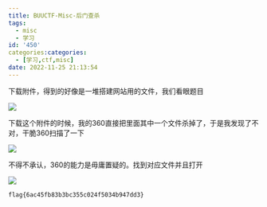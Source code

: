 ```yaml
---
title: BUUCTF-Misc-后门查杀
tags:
  - misc
  - 学习
id: '450'
categories:categories:
  - [学习,ctf,misc]
date: 2022-11-25 21:13:54
---
```


下载附件，得到的好像是一堆搭建网站用的文件，我们看眼题目

![](https://pic.niaoluo.top/%E7%BD%91%E7%AB%99%E8%B0%83%E7%94%A8/misc%E9%9C%80%E8%A6%81/%E5%B1%8F%E5%B9%95%E6%88%AA%E5%9B%BE%202022-11-25%20210608.jpg)

下载这个附件的时候，我的360直接把里面其中一个文件杀掉了，于是我发现了不对，干脆360扫描了一下

![](https://pic.niaoluo.top/%E7%BD%91%E7%AB%99%E8%B0%83%E7%94%A8/misc%E9%9C%80%E8%A6%81/%E5%B1%8F%E5%B9%95%E6%88%AA%E5%9B%BE%202022-11-25%20211000.jpg)

不得不承认，360的能力是毋庸置疑的。找到对应文件并且打开

![](https://pic.niaoluo.top/%E7%BD%91%E7%AB%99%E8%B0%83%E7%94%A8/misc%E9%9C%80%E8%A6%81/%E5%B1%8F%E5%B9%95%E6%88%AA%E5%9B%BE%202022-11-25%20211247.jpg)

```
flag{6ac45fb83b3bc355c024f5034b947dd3}
```